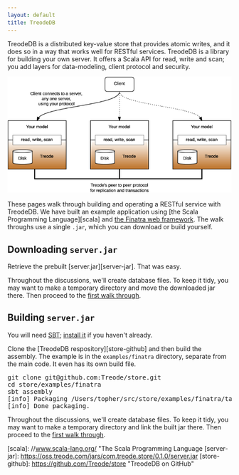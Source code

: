 ```yaml
---
layout: default
title: TreodeDB
---
```


TreodeDB is a distributed key-value store that provides atomic writes, and it does so in a way that
works well for RESTful services.  TreodeDB is a library for building your own server.  It offers a
Scala API for read, write and scan; you add layers for data-modeling, client protocol and security.

![arch][arch]

These pages walk through building and operating a RESTful service with TreodeDB.  We have built
an example application using [the Scala Programming Language][scala] and 
[the Finatra web framework][finatra].  The walk throughs use a single `.jar`, which you can
download or build yourself.

## Downloading `server.jar`

Retrieve the prebuilt [server.jar][server-jar].  That was easy.

Throughout the discussions, we'll create database files.  To keep it tidy, you may want to make a
temporary directory and move the downloaded jar there.  Then proceed to the 
[first walk through][rws].

## Building `server.jar`

You will need [SBT][sbt]; [install it][sbt-install] if you haven't already.

Clone the [TreodeDB respository][store-github] and then build the assembly.  The example is in the
`examples/finatra` directory, separate from the main code.  It even has its own build file.

<pre>
git clone git@github.com:Treode/store.git
cd store/examples/finatra
sbt assembly
<div class="output">[info] Packaging /Users/topher/src/store/examples/finatra/target/scala-2.10/server.jar ...
[info] Done packaging.
</div></pre>

Throughout the discussions, we'll create database files.  To keep it tidy, you may want to make a
temporary directory and link the built jar there.  Then proceed to the 
[first walk through][rws].



[arch]: /img/architecture.png "Architecture"
[finatra]: //finatra.info/ "Finatra"
[rws]: /read-write-scan.html "Read,Write, Scan"
[sbt]: //www.scala-sbt.org/ "Simple Build Tool"
[sbt-install]: //www.scala-sbt.org/0.13/tutorial/Setup.html "Install SBT"
[scala]: //www.scala-lang.org/ "The Scala Programming Language
[server-jar]: https://oss.treode.com/jars/com.treode.store/0.1.0/server.jar
[store-github]: https://github.com/Treode/store "TreodeDB on GitHub"